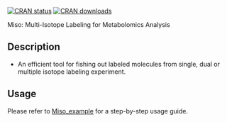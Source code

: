[![CRAN status](http://www.r-pkg.org/badges/version/Miso)](https://cran.r-project.org/package=Miso) 
[![CRAN downloads](http://cranlogs.r-pkg.org/badges/grand-total/Miso)](https://cran.r-project.org/package=Miso)

Miso: Multi-Isotope Labeling for Metabolomics Analysis

## Description

- An efficient tool for fishing out labeled molecules from single, dual or multiple isotope labeling experiment.


## Usage

Please refer to [Miso_example](https://github.com/YonghuiDong/Miso_example) for a step-by-step usage guide.
